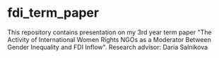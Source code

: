 # fdi_term_paper
This repository contains presentation on my 3rd year term paper "The Activity of International Women Rights NGOs as a Moderator Between Gender Inequality and FDI Inflow". Research advisor: Daria Salnikova
